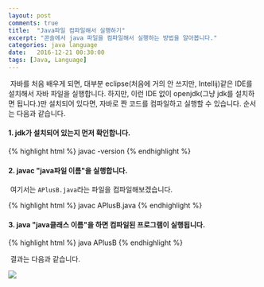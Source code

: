 ```yaml
---
layout: post
comments: true
title:  "Java파일 컴파일해서 실행하기"
excerpt: "콘솔에서 java 파일을 컴파일해서 실행하는 방법을 알아봅니다."
categories: java language
date:   2016-12-21 00:30:00
tags: [Java, Language]
---
```


<p>&nbsp;자바를 처음 배우게 되면, 대부분 eclipse(처음에 거의 안 쓰지만, Intellij)같은 IDE를 설치해서 자바 파일을 실행합니다. 하지만, 이런 IDE 없이 openjdk(그냥 jdk를 설치하면 됩니다.)만 설치되어 있다면, 자바로 짠 코드를 컴파일하고 실행할 수 있습니다. 순서는 다음과 같습니다.</p>

<h4>1. jdk가 설치되어 있는지 먼저 확인합니다.</h4>
{% highlight html %}
javac -version
{% endhighlight %}

<h4>2. javac "java파일 이름"을 실행합니다.</h4>
<p>&nbsp;여기서는 <code>APlusB.java</code>라는 파일을 컴파일해보겠습니다.</p>
{% highlight html %}
javac  APlusB.java
{% endhighlight %}

<h4>3. java "java클래스 이름"을 하면 컴파일된 프로그램이 실행됩니다.</h4>
{% highlight html %}
java APlusB
{% endhighlight %}

<p>&nbsp;결과는 다음과 같습니다.</p>
<img src="https//dl.dropbox.com/s/zce4iel68dbk91d/%EC%8A%A4%ED%81%AC%EB%A6%B0%EC%83%B7%202016-12-21%20%EC%98%A4%ED%9B%84%203.45.17.png">

